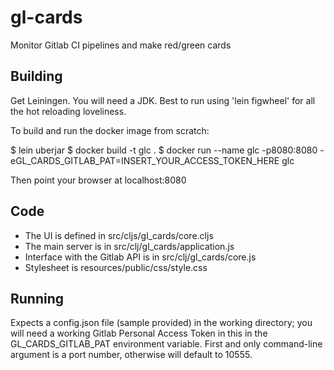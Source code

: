 # gl-cards
Monitor Gitlab CI pipelines and make red/green cards

## Building

Get Leiningen. You will need a JDK. Best to run using 'lein figwheel' for all
the hot reloading loveliness.

To build and run the docker image from scratch:

$ lein uberjar
$ docker build -t glc .
$ docker run --name glc -p8080:8080 -eGL_CARDS_GITLAB_PAT=INSERT_YOUR_ACCESS_TOKEN_HERE glc

Then point your browser at localhost:8080

## Code

* The UI is defined in src/cljs/gl_cards/core.cljs
* The main server is in src/clj/gl_cards/application.js
* Interface with the Gitlab API is in src/clj/gl_cards/core.js
* Stylesheet is resources/public/css/style.css

## Running

Expects a config.json file (sample provided) in the working directory; you will need a working Gitlab Personal Access Token in this in the GL_CARDS_GITLAB_PAT environment variable. First and only command-line argument is a port number, otherwise will default to 10555.
